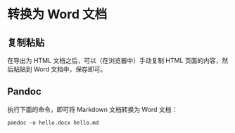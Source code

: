 # 转换为 Word 文档

## 复制粘贴

在导出为 HTML 文档之后，可以（在浏览器中）手动复制 HTML 页面的内容，然后粘贴到 Word 文档中，保存即可。

## Pandoc

执行下面的命令，即可将 Markdown 文档转换为 Word 文档：

```
pandoc -o hello.docx hello.md
```
